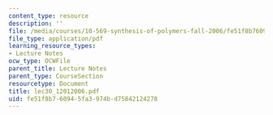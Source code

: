 ```yaml
---
content_type: resource
description: ''
file: /media/courses/10-569-synthesis-of-polymers-fall-2006/fe51f8b760945fa3974bd75842124278_lec30_12012006.pdf
file_type: application/pdf
learning_resource_types:
- Lecture Notes
ocw_type: OCWFile
parent_title: Lecture Notes
parent_type: CourseSection
resourcetype: Document
title: lec30_12012006.pdf
uid: fe51f8b7-6094-5fa3-974b-d75842124278
---
```

